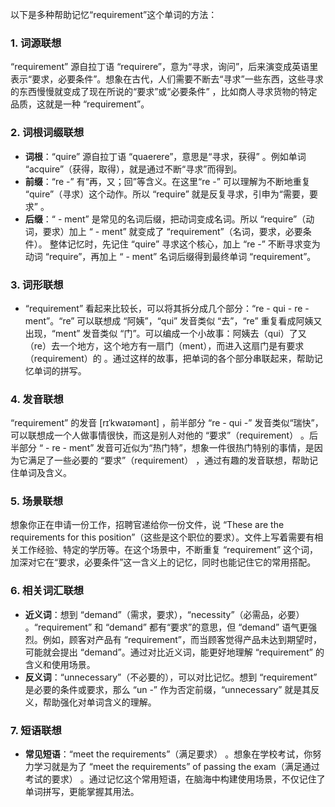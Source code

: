 以下是多种帮助记忆“requirement”这个单词的方法：

### 1. 词源联想
“requirement” 源自拉丁语 “requirere”，意为“寻求，询问”，后来演变成英语里表示“要求，必要条件”。想象在古代，人们需要不断去“寻求”一些东西，这些寻求的东西慢慢就变成了现在所说的“要求”或“必要条件” ，比如商人寻求货物的特定品质，这就是一种 “requirement”。

### 2. 词根词缀联想
 - **词根**：“quire” 源自拉丁语 “quaerere”，意思是“寻求，获得” 。例如单词 “acquire”（获得，取得），就是通过不断“寻求”而得到。
 - **前缀**：“re -” 有“再，又；回”等含义。在这里“re -” 可以理解为不断地重复 “quire”（寻求）这个动作。所以 “require” 就是反复寻求，引申为“需要，要求” 。
 - **后缀**：“ - ment” 是常见的名词后缀，把动词变成名词。所以 “require”（动词，要求）加上 “ - ment” 就变成了 “requirement”（名词，要求，必要条件）。
整体记忆时，先记住 “quire” 寻求这个核心，加上 “re -” 不断寻求变为动词 “require”，再加上 “ - ment” 名词后缀得到最终单词 “requirement”。

### 3. 词形联想
 - “requirement” 看起来比较长，可以将其拆分成几个部分：“re - qui - re - ment”。“re” 可以联想成 “阿姨”，“qui” 发音类似 “去”，“re” 重复看成阿姨又出现，“ment” 发音类似 “门”。可以编成一个小故事：阿姨去（qui）了又（re）去一个地方，这个地方有一扇门（ment），而进入这扇门是有要求（requirement）的 。通过这样的故事，把单词的各个部分串联起来，帮助记忆单词的拼写。

### 4. 发音联想
“requirement” 的发音 [rɪˈkwaɪəmənt] ，前半部分 “re - qui -” 发音类似“瑞快”，可以联想成一个人做事情很快，而这是别人对他的 “要求”（requirement） 。后半部分 “ - re - ment” 发音可近似为“热门特”，想象一件很热门特别的事情，是因为它满足了一些必要的 “要求”（requirement） ，通过有趣的发音联想，帮助记住单词及含义。

### 5. 场景联想
想象你正在申请一份工作，招聘官递给你一份文件，说 “These are the requirements for this position”（这些是这个职位的要求）。文件上写着需要有相关工作经验、特定的学历等。在这个场景中，不断重复 “requirement” 这个词，加深对它在“要求，必要条件”这一含义上的记忆，同时也能记住它的常用搭配。

### 6. 相关词汇联想
 - **近义词**：想到 “demand”（需求，要求），“necessity”（必需品，必要） 。“requirement” 和 “demand” 都有“要求”的意思，但 “demand” 语气更强烈。例如，顾客对产品有 “requirement”，而当顾客觉得产品未达到期望时，可能就会提出 “demand”。通过对比近义词，能更好地理解 “requirement” 的含义和使用场景。
 - **反义词**：“unnecessary”（不必要的），可以对比记忆。想到 “requirement” 是必要的条件或要求，那么 “un -” 作为否定前缀，“unnecessary” 就是其反义，帮助强化对单词含义的理解。

### 7. 短语联想
 - **常见短语**：“meet the requirements”（满足要求） 。想象在学校考试，你努力学习就是为了 “meet the requirements” of passing the exam（满足通过考试的要求） 。通过记忆这个常用短语，在脑海中构建使用场景，不仅记住了单词拼写，更能掌握其用法。 